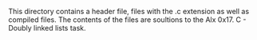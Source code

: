 This directory contains a header file, files with the .c extension as well as compiled files. The contents of the files are soultions to the Alx 0x17. C - Doubly linked lists task.
